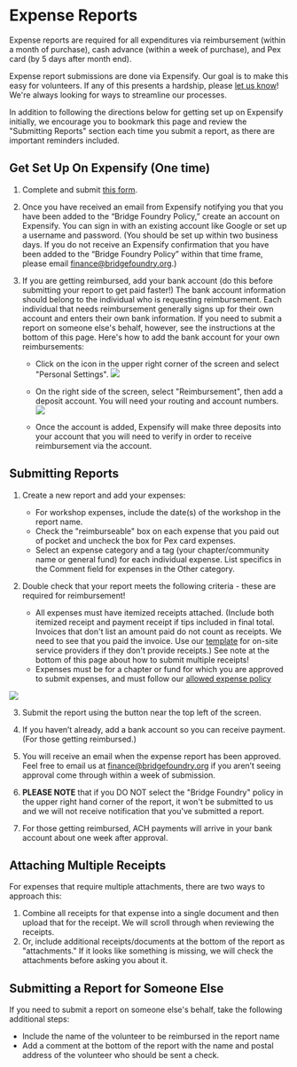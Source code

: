 # Expense Reports
Expense reports are required for all expenditures via reimbursement (within a month of purchase), cash advance (within a week of purchase), and Pex card (by 5 days after month end).

Expense report submissions are done via Expensify.  Our goal is to make this easy for volunteers.  If any of this presents a hardship, please [let us know](mailto:finance@bridgefoundry.org)!  We're always looking for ways to streamline our processes.

In addition to following the directions below for getting set up on Expensify initially, we encourage you to bookmark this page and review the "Submitting Reports" section each time you submit a report, as there are important reminders included.

## Get Set Up On Expensify (One time)

1. Complete and submit [this form](https://docs.google.com/forms/d/e/1FAIpQLSc3PrzT5N_41_JZMqS9fmG2bwE3oQxua2Eln_CtsuKDDl5kow/viewform?usp=sf_link).


2. Once you have received an email from Expensify notifying you that you have been added to the “Bridge Foundry Policy,” create an account on Expensify. You can sign in with an existing account like Google or set up a username and password. (You should be set up within two business days. If you do not receive an Expensify confirmation that you have been added to the “Bridge Foundry Policy” within that time frame, please email finance@bridgefoundry.org.)


3. If you are getting reimbursed, add your bank account (do this before submitting your report to get paid faster!) The bank account information should belong to the individual who is requesting reimbursement. Each individual that needs reimbursement generally signs up for their own account and enters their own bank information. If you need to submit a report on someone else's behalf, however, see the instructions at the bottom of this page. Here's how to add the bank account for your own reimbursements:

    - Click on the icon in the upper right corner of the screen and select "Personal Settings". ![](https://lh5.googleusercontent.com/N0U2jdm8BS4HY3pz3ReYlLDNXVZOrQZaduuYKP2Yu2FS50PJ5GdIBI3Niw9MXWXKcEIFk40n1dstM6JwoIJ0-2wLr-iKlUO36YmnPfYMVTY47kI3n1cXWoyffud5kMsyLnzPc_E)
   
    - On the right side of the screen, select "Reimbursement", then add a deposit account. You will need your routing and account numbers.
![](https://lh5.googleusercontent.com/GPv_a6Vrai9tyHbG895_uxwkXnv3uthys0Vtq8cd1IaRnujV036fHo7laRyTovBkFTyHTusl1xNzEl07TQTsJ_3W57Y5bZ8cyMdQ1B0eQqqB5ehoQP778k3p0M-bhsmDJBQRDXQ)

    - Once the account is added, Expensify will make three deposits into your account that you will need to verify in order to receive reimbursement via the account.

## Submitting Reports

1. Create a new report and add your expenses: 
    - For workshop expenses, include the date(s) of the workshop in the report name.
    - Check the "reimburseable" box on each expense that you paid out of pocket and uncheck the box for Pex card expenses.
    - Select an expense category and a tag (your chapter/community name or general fund) for each individual expense. List specifics in the Comment field for expenses in the Other category.
   
2. Double check that your report meets the following criteria - these are required for reimbursement!
    - All expenses must have itemized receipts attached. (Include both itemized receipt and payment receipt if tips included in final total. Invoices that don't list an amount paid do not count as receipts. We need to see that you paid the invoice. Use our [template](https://drive.google.com/file/d/0ByFHpp-IkBaFbnBZTndCWTktcmc/view?usp=sharing) for on-site service providers if they don't provide receipts.) See note at the bottom of this page about how to submit multiple receipts!
    - Expenses must be for a chapter or fund for which you are approved to submit expenses, and must follow our [allowed expense policy](https://github.com/bridgefoundry/operations/blob/master/using-funds/approved-expenses-policy.md)

![](https://lh3.googleusercontent.com/rRTZcD2dWM6CwDQGjCKGJM_AXwfBBWmfYcP87CJze6wjjLEGfIWSmSoy9YoYNkIpPh9a7BeHf37X1Eqne65WWhE-XbNXt3SJBoLTpJSMR2lYgEk_8aIYCaR-eqiCiMdD2gAGkoM)

3. Submit the report using the button near the top left of the screen.

4. If you haven’t already, add a bank account so you can receive payment. (For those getting reimbursed.)

5. You will receive an email when the expense report has been approved. Feel free to email us at finance@bridgefoundry.org if you aren’t seeing approval come through within a week of submission.

6. **PLEASE NOTE** that if you DO NOT select the "Bridge Foundry" policy in the upper right hand corner of the report, it won't be submitted to us and we will not receive notification that you've submitted a report.

7. For those getting reimbursed, ACH payments will arrive in your bank account about one week after approval. 

## Attaching Multiple Receipts
For expenses that require multiple attachments, there are two ways to approach this:

1. Combine all receipts for that expense into a single document and then upload that for the receipt. We will scroll through when reviewing the receipts.
2. Or, include additional receipts/documents at the bottom of the report as "attachments." If it looks like something is missing, we will check the attachments before asking you about it.

## Submitting a Report for Someone Else

If you need to submit a report on someone else's behalf, take the following additional steps:

- Include the name of the volunteer to be reimbursed in the report name
- Add a comment at the bottom of the report with the name and postal address of the volunteer who should be sent a check.
